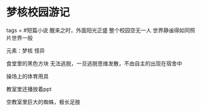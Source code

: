 # 梦核校园游记
tags = #短篇小说
醒来之时，外面阳光正盛
整个校园空无一人
世界静谧得如同照片世界一般

元素：梦核 怪异

食堂里的黑色方块
无法逃脱，一旦逃脱思维发散，不由自主的出现在宿舍中

操场上的体育用具

教室里还播放着ppt

空教室里巨大的蜘蛛，极长足肢



